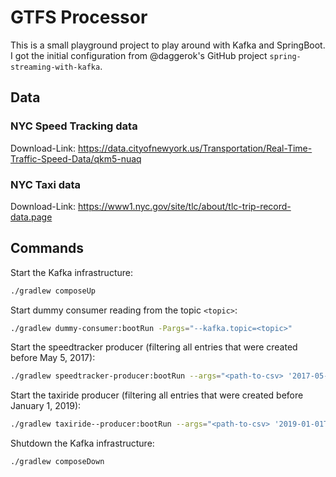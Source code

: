 # GTFS Processor

This is a small playground project to play around with Kafka and SpringBoot. I got the 
initial configuration from @daggerok's GitHub project `spring-streaming-with-kafka`.

## Data

### NYC Speed Tracking data

Download-Link: https://data.cityofnewyork.us/Transportation/Real-Time-Traffic-Speed-Data/qkm5-nuaq

### NYC Taxi data

Download-Link: https://www1.nyc.gov/site/tlc/about/tlc-trip-record-data.page

## Commands

Start the Kafka infrastructure:
```bash
./gradlew composeUp
```

Start dummy consumer reading from the topic `<topic>`:
```bash
./gradlew dummy-consumer:bootRun -Pargs="--kafka.topic=<topic>"
```

Start the speedtracker producer (filtering all entries that were created before May 5, 2017):
```bash
./gradlew speedtracker-producer:bootRun --args="<path-to-csv> '2017-05-05T00:00:00'"
```

Start the taxiride producer (filtering all entries that were created before January 1, 2019):
```bash
./gradlew taxiride--producer:bootRun --args="<path-to-csv> '2019-01-01T00:00:00'"
```

Shutdown the Kafka infrastructure:
```bash
./gradlew composeDown
```
